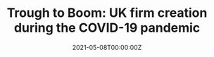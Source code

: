 ﻿---
title: "Trough to Boom: UK firm creation during the COVID-19 pandemic"
authors:
- Alfred Duncan
- Yannis Galanakis
- Miguel León-Ledesma
- Anthony Savagar
date: "2021-05-08T00:00:00Z"
#doi: ""

# Schedule page publish date (NOT publication's date).
publishDate: "2020-05-08T00:00:00Z"

# Publication type.
# Legend: 0 = Uncategorized; 1 = Conference paper; 2 = Journal article;
# 3 = Preprint / Working Paper; 4 = Report; 5 = Book; 6 = Book section;
# 7 = Thesis; 8 = Patent
publication_types: ["4"]

# Publication name and optional abbreviated publication name.
#publication: "*Journal of Source Themes, 1*(1)"
publication_short: "National Institute of Economic and Social Research"

#abstract: 

# Summary. An optional shortened abstract.
#summary: 

tags:
- Report

featured: false

links:
  
  - icon: link
    icon_pack: fas
    name: Link
    url: https://www.niesr.ac.uk/publications/trough-boom-uk-firm-creation-during-covid-19-pandemic
  - icon: file-pdf
    icon_pack: far
    name: PDF
    url: 'https://www.niesr.ac.uk/sites/default/files/publications/Box%20D%20-%20Trough%20to%20Boom%20UK%20firm%20creation%20during%20the%20COVID-19%20pandemic.pdf'
  - icon: database
    icon_pack: fas
    name: Dataset
    url: 'http://download.companieshouse.gov.uk/en_output.html'

#url_pdf: ''
#url_code: “”
#url_dataset: '
#url_poster: ''
#url_project: ''
#url_slides: ''
#url_source: ''
#url_video: ''

# Featured image
# To use, add an image named `featured.jpg/png` to your page's folder. 
image:
  caption: ''
  focal_point: ""
  preview_only: false

# Associated Projects (optional).
#   Associate this publication with one or more of your projects.
#   Simply enter your project's folder or file name without extension.
#   E.g. `internal-project` references `content/project/internal-project/index.md`.
#   Otherwise, set `projects: []`.
#projects: []

# Slides (optional).
#   Associate this publication with Markdown slides.
#   Simply enter your slide deck's filename without extension.
#   E.g. `slides: "example"` references `content/slides/example/index.md`.
#   Otherwise, set `slides: ""`.
#slides:
---


